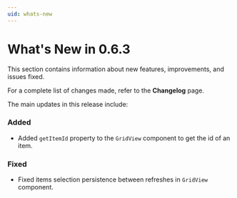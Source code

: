 ```yaml
---
uid: whats-new
---
```


# What's New in **0.6.3**

This section contains information about new features, improvements, and issues fixed.

For a complete list of changes made, refer to the **Changelog** page.

The main updates in this release include:

### Added

- Added `getItemId` property to the `GridView` component to get the id of an item.

### Fixed

- Fixed items selection persistence between refreshes in `GridView` component. 
